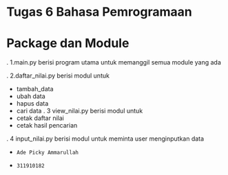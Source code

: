 #                                             Tugas 6 Bahasa Pemrogramaan

#                                               Package dan Module

. 1.main.py berisi program utama untuk memanggil semua module yang ada

. 2.daftar_nilai.py berisi modul untuk
* tambah_data
* ubah data
* hapus data
* cari data
. 3 view_nilai.py berisi modul untuk
*  cetak daftar nilai
*  cetak hasil pencarian

. 4 input_nilai.py berisi modul untuk meminta user menginputkan data



-     Ade Picky Ammarullah
-     311910182
